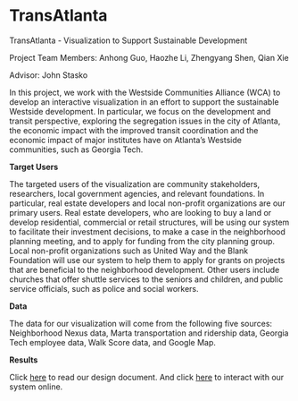 # TransAtlanta
TransAtlanta - Visualization to Support Sustainable Development

Project Team Members: Anhong Guo, Haozhe Li, Zhengyang Shen, Qian Xie

Advisor: John Stasko

In this project, we work with the Westside Communities Alliance (WCA) to develop an interactive visualization in an effort to support the sustainable Westside development. In particular, we focus on the development and transit perspective, exploring the segregation issues in the city of Atlanta, the economic impact with the improved transit coordination and the economic impact of major institutes have on Atlanta’s Westside communities, such as Georgia Tech.

**Target Users**

The targeted users of the visualization are community stakeholders, researchers, local government agencies, and relevant foundations. In particular, real estate developers and local non-profit organizations are our primary users. Real estate developers, who are looking to buy a land or develop residential, commercial or retail structures, will be using our system to facilitate their investment decisions, to make a case in the neighborhood planning meeting, and to apply for funding from the city planning group. Local non-profit organizations such as United Way and the Blank Foundation will use our system to help them to apply for grants on projects that are beneficial to the neighborhood development. Other users include churches that offer shuttle services to the seniors and children, and public service officials, such as police and social workers.

**Data**

The data for our visualization will come from the following five sources: Neighborhood Nexus data, Marta transportation and ridership data, Georgia Tech employee data, Walk Score data, and Google Map.

**Results**

Click [here](http://guoanhong.com/wp-content/uploads/2013/11/ProjectDesignDocument.pdf) to read our design document. And click [here](http://guoanhong.com/projects/transAtlanta/) to interact with our system online.
